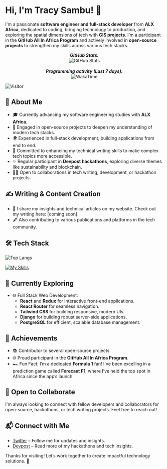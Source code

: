 # Hi, I'm Tracy Sambu! 👋

I'm a passionate **software engineer and full-stack developer** from **ALX Africa**, dedicated to coding, bringing technology to production, and exploring the spatial dimensions of tech with **GIS projects**. I’m a participant in the **GitHub All In Africa Program** and actively involved in **open-source projects** to strengthen my skills across various tech stacks.

<div>
<!--   <p align="center">
    <b><em>Now listening to:</em></b> <br/>
    <img src="https://spotify-github-profile.vercel.app/api/view?uid=lakshmanan.meiyappan&cover_image=true&theme=novatorem" alt="Now Listenting to" />
  </p> -->
  
  <p align="center">
  <b><em>GitHub Stats:</em></b> <br/>
    <img src="https://github-readme-streak-stats.herokuapp.com/?user=laxmena" alt="GitHub Stats" /> <br/><br/>
  <b><em>Programming activity (Last 7 days):</em></b> <br/>
    <img src="https://github-readme-stats.vercel.app/api/wakatime?username=laxmena" alt="WakaTime" />
  </p>
</div>

![Visitor](https://visitor-badge.laobi.icu/badge?page_id=sambutracy.sambutracy)

## 🚀 About Me

- 🎓 Currently advancing my software engineering studies with **ALX Africa**.
- 💼 Engaged in open-source projects to deepen my understanding of modern tech stacks.
- 🌍 Experienced in full-stack development, building applications from end to end.
- 📝 Committed to enhancing my technical writing skills to make complex tech topics more accessible.
- ✨ Regular participant in **Devpost hackathons**, exploring diverse themes like sustainability and blockchain.
- 👩‍💻 Open to collaborations in tech writing, development, or hackathon projects.

## ✍️ Writing & Content Creation

- 📝 I share my insights and technical articles on my website. Check out my writing here: [coming soon].
- 🖋️ Also contributing to various publications and platforms in the tech community.


## 🛠️ Tech Stack

![Top Langs](https://github-readme-stats.vercel.app/api/top-langs/?username=sambutracy&layout=compact)

[![My Skills](https://skillicons.dev/icons?i=js,html,css,wasm,react,django,postgres)](https://skillicons.dev)

## 🌱 Currently Exploring

- 🌐 Full Stack Web Development:
  - **React** and **Redux** for interactive front-end applications.
  - **React Router** for seamless navigation.
  - **Tailwind CSS** for building responsive, modern UIs.
  - **Django** for building robust server-side applications.
  - **PostgreSQL** for efficient, scalable database management.

## 🌟 Achievements

- 📚 Contributor to several open-source projects.
- 🌐 Proud participant in the **GitHub All In Africa Program**.
- 🏎️ Fun Fact: I’m a dedicated **Formula 1** fan! I've been excelling in a prediction game called **Forecast F1**, where I’ve held the top spot in Africa since the app’s launch.

## 🤝 Open to Collaborate

I'm always looking to connect with fellow developers and collaborators for open-source, hackathons, or tech writing projects. Feel free to reach out!

## 📬 Connect with Me

- [Twitter](https://x.com/sambu_tracy) – Follow me for updates and insights.
- [Devpost](https://devpost.com/tracysambut?ref_content=user-portfolio&ref_feature=portfolio&ref_medium=global-nav) – Read more of my hackathons and tech insights.

Thanks for visiting! Let’s work together to create impactful technology solutions. 🚀
